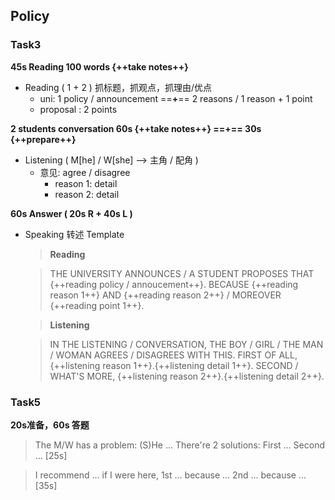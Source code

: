 ## Policy

### Task3

**45s Reading 100 words {++take notes++}**

- Reading ( 1 + 2 ) 抓标题，抓观点，抓理由/优点
    - uni: 1 policy / announcement ==**+**== 2 reasons / 1 reason + 1 point
    - proposal : 2 points

**2 students conversation 60s {++take notes++}  ==+==  30s {++prepare++}**

- Listening ( M[he] / W[she] --> 主角 / 配角 )
    - 意见: agree / disagree
        - reason 1: detail
        - reason 2: detail
    
**60s Answer ( 20s R + 40s L )**

- Speaking 转述 Template

    > **Reading**
    
    > THE UNIVERSITY ANNOUNCES / A STUDENT PROPOSES THAT {++reading policy / annoucement++}. BECAUSE {++reading reason 1++} AND  {++reading reason 2++} / MOREOVER {++reading point 1++}. 

    > **Listening**
    
    > IN THE LISTENING / CONVERSATION, THE BOY / GIRL / THE MAN / WOMAN AGREES / DISAGREES WITH THIS. FIRST OF ALL, {++listening reason 1++}.{++listening detail 1++}. SECOND / WHAT'S MORE, {++listening reason 2++}.{++listening detail 2++}.
    
### Task5

**20s准备，60s 答题**

> The M/W has a problem: (S)He ... There're 2 solutions: First ... Second ... [25s]

> I recommend ... if I were here, 1st ... because ... 2nd ... because ... [35s]

